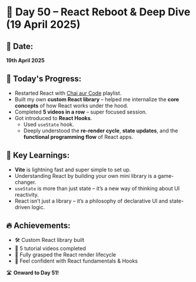 # 🚀 Day 50 – React Reboot & Deep Dive (19 April 2025)

## 📅 Date:
**19th April 2025**

## 📌 Today's Progress:
- Restarted React with [Chai aur Code](https://www.youtube.com/@chaiaurcode) playlist.
- Built my own **custom React library** – helped me internalize the **core concepts** of how React works under the hood.
- Completed **5 videos in a row** – super focused session.
- Got introduced to **React Hooks**.
  - Used `useState` hook.
  - Deeply understood the **re-render cycle**, **state updates**, and the **functional programming flow** of React apps.

## 🧠 Key Learnings:
- **Vite** is lightning fast and super simple to set up.
- Understanding React by building your own mini library is a game-changer.
- `useState` is more than just state – it’s a new way of thinking about UI reactivity.
- React isn’t just a library – it’s a philosophy of declarative UI and state-driven logic.

## 🔥 Achievements:
- 🛠️ Custom React library built
- 🎥 5 tutorial videos completed
- 🔁 Fully grasped the React render lifecycle
- 🌟 Feel confident with React fundamentals & Hooks


🛣️ **Onward to Day 51!**
